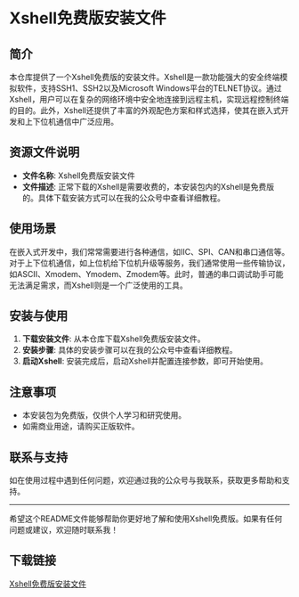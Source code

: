 # Xshell免费版安装文件

## 简介

本仓库提供了一个Xshell免费版的安装文件。Xshell是一款功能强大的安全终端模拟软件，支持SSH1、SSH2以及Microsoft Windows平台的TELNET协议。通过Xshell，用户可以在复杂的网络环境中安全地连接到远程主机，实现远程控制终端的目的。此外，Xshell还提供了丰富的外观配色方案和样式选择，使其在嵌入式开发和上下位机通信中广泛应用。

## 资源文件说明

- **文件名称**: Xshell免费版安装文件
- **文件描述**: 正常下载的Xshell是需要收费的，本安装包内的Xshell是免费版的。具体下载安装方式可以在我的公众号中查看详细教程。

## 使用场景

在嵌入式开发中，我们常常需要进行各种通信，如IIC、SPI、CAN和串口通信等。对于上下位机通信，如上位机给下位机升级等服务，我们通常使用一些传输协议，如ASCII、Xmodem、Ymodem、Zmodem等。此时，普通的串口调试助手可能无法满足需求，而Xshell则是一个广泛使用的工具。

## 安装与使用

1. **下载安装文件**: 从本仓库下载Xshell免费版安装文件。
2. **安装步骤**: 具体的安装步骤可以在我的公众号中查看详细教程。
3. **启动Xshell**: 安装完成后，启动Xshell并配置连接参数，即可开始使用。

## 注意事项

- 本安装包为免费版，仅供个人学习和研究使用。
- 如需商业用途，请购买正版软件。

## 联系与支持

如在使用过程中遇到任何问题，欢迎通过我的公众号与我联系，获取更多帮助和支持。

---

希望这个README文件能够帮助你更好地了解和使用Xshell免费版。如果有任何问题或建议，欢迎随时联系我！

## 下载链接

[Xshell免费版安装文件](https://pan.quark.cn/s/e3892c1c7ef5)
